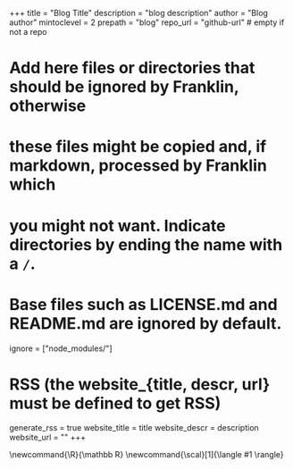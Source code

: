 <!--
Add here global page variables to use throughout your website.
-->
+++
title = "Blog Title"
description = "blog description"
author = "Blog author"
mintoclevel = 2
prepath = "blog"
repo_url = "github-url" # empty if not a repo

# Add here files or directories that should be ignored by Franklin, otherwise
# these files might be copied and, if markdown, processed by Franklin which
# you might not want. Indicate directories by ending the name with a `/`.
# Base files such as LICENSE.md and README.md are ignored by default.
ignore = ["node_modules/"]

# RSS (the website_{title, descr, url} must be defined to get RSS)
generate_rss = true
website_title = title 
website_descr = description
website_url   = ""
+++

<!--
Add here global latex commands to use throughout your pages.
-->
\newcommand{\R}{\mathbb R}
\newcommand{\scal}[1]{\langle #1 \rangle}
